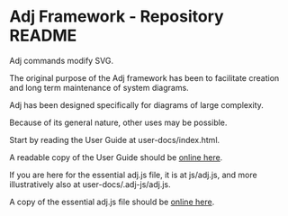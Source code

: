 # Adj Framework - Repository README

Adj commands modify SVG.

The original purpose of the Adj framework has been to facilitate
creation and long term maintenance of system diagrams.

Adj has been designed specifically for diagrams of large complexity.

Because of its general nature, other uses may be possible.

Start by reading the User Guide at user-docs/index.html.

A readable copy of the User Guide should be
[online here](http://srguiwiz.github.com/adj-js/user-docs/).

If you are here for the essential adj.js file, it is at js/adj.js,
and more illustratively also at user-docs/.adj-js/adj.js.

A copy of the essential adj.js file should be
[online here](http://srguiwiz.github.com/adj-js/js/adj.js).
